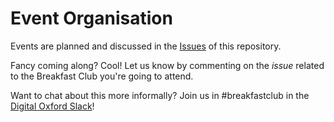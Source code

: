 # Event Organisation

Events are planned and discussed in the [Issues](https://github.com/breakfast-club-oxford/event-organisation/issues) of this repository.

Fancy coming along? Cool! Let us know by commenting on the _issue_ related to the Breakfast Club you're going to attend. 

Want to chat about this more informally? Join us in #breakfastclub in the [Digital Oxford Slack](https://digitaloxford.slack.com)!
